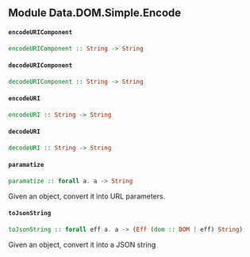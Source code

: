 ## Module Data.DOM.Simple.Encode

#### `encodeURIComponent`

``` purescript
encodeURIComponent :: String -> String
```

#### `decodeURIComponent`

``` purescript
decodeURIComponent :: String -> String
```

#### `encodeURI`

``` purescript
encodeURI :: String -> String
```

#### `decodeURI`

``` purescript
decodeURI :: String -> String
```

#### `paramatize`

``` purescript
paramatize :: forall a. a -> String
```

Given an object, convert it into URL parameters.

#### `toJsonString`

``` purescript
toJsonString :: forall eff a. a -> (Eff (dom :: DOM | eff) String)
```

Given an object, convert it into a JSON string


